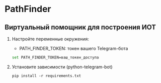 # PathFinder

## Виртуальный помощник для построения ИОТ

1. Настройте переменные окружения:

    - PATH_FINDER_TOKEN: токен вашего Telegram-бота

    ```bash
    set PATH_FINDER_TOKEN=ваш_токен_доступа
    ```

2. Установите зависимости (python-telegram-bot)

    ```
    pip install -r requirements.txt
    ```
